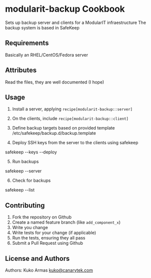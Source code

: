 modularit-backup Cookbook
==========================

Sets up backup server and clients for a ModularIT infraestructure
The backup system is based in SafeKeep

Requirements
------------

Basically an RHEL/CentOS/Fedora server

Attributes
----------

Read the files, they are well documented (I hope)

Usage
-----

1. Install a server, applying `recipe[modularit-backup::server]`

2. On the clients, include `recipe[modularit-backup::client]`

3. Define backup targets based on provided template /etc/safekeep/backup.d/backup.template

4. Deploy SSH keys from the server to the clients using safekeep

  safekeep --keys --deploy

5. Run backups

  safekeep --server

6. Check for backups

  safekeep --list

Contributing
------------

1. Fork the repository on Github
2. Create a named feature branch (like `add_component_x`)
3. Write you change
4. Write tests for your change (if applicable)
5. Run the tests, ensuring they all pass
6. Submit a Pull Request using Github

License and Authors
-------------------
Authors: Kuko Armas <kuko@canarytek.com>

